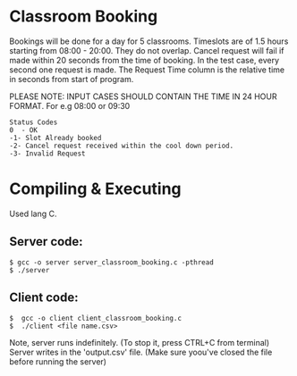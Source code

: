 # Classroom Booking
Bookings will be done for a day for 5 classrooms.
Timeslots are of 1.5 hours starting from 08:00 - 20:00. They do not overlap.
Cancel request will fail if made within 20 seconds from the time of booking.
In the test case, every second one request is made. The Request Time column is the relative time in seconds from start of program.

PLEASE NOTE: INPUT CASES SHOULD CONTAIN THE TIME IN 24 HOUR FORMAT. For e.g 08:00 or 09:30
```
Status Codes
0  - OK
-1- Slot Already booked
-2- Cancel request received within the cool down period.
-3- Invalid Request
```

# Compiling & Executing
Used lang C.
## Server code:
```
$ gcc -o server server_classroom_booking.c -pthread
$ ./server
```

 ## Client code:
```
$  gcc -o client client_classroom_booking.c
$  ./client <file name.csv>
```

Note, server runs indefinitely. (To stop it, press CTRL+C from terminal)
Server writes in the 'output.csv' file. (Make sure yoou've closed the file before running the server)
